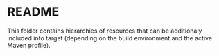 # README

This folder contains hierarchies of resources that can be additionaly included into target (depending on the build environment and the active Maven profile). 

